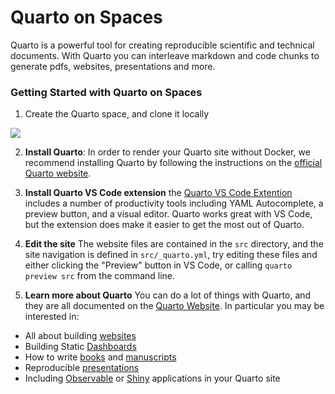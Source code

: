 # Quarto on Spaces

Quarto is a powerful tool for creating reproducible scientific and technical documents.
With Quarto you can interleave markdown and code chunks to generate pdfs, websites, presentations and more.

### Getting Started with Quarto on Spaces

1. Create the Quarto space, and clone it locally

<a  href="https://huggingface.co/new-space?template=posit/quarto-template"> <img src="https://huggingface.co/datasets/huggingface/badges/raw/main/deploy-to-spaces-lg.svg"/> </a>

2. **Install Quarto**: In order to render your Quarto site without Docker, we recommend installing Quarto by following the instructions on the [official Quarto website](https://quarto.org/docs/get-started/).

3. **Install Quarto VS Code extension** the [Quarto VS Code Extention](https://quarto.org/docs/tools/vscode.html) includes a number of productivity tools including YAML Autocomplete, a preview button, and a visual editor. Quarto works great with VS Code, but the extension does make it easier to get the most out of Quarto.

4. **Edit the site** The website files are contained in the `src` directory, and the site navigation is defined in `src/_quarto.yml`, try editing these files and either clicking the "Preview" button in VS Code, or calling `quarto preview src` from the command line.

5. **Learn more about Quarto** You can do a lot of things with Quarto, and they are all documented on the [Quarto Website](https://quarto.org/guide/). In particular you may be interested in:

- All about building [websites](https://quarto.org/docs/websites/)
- Building Static [Dashboards](https://quarto.org/docs/dashboards/)
- How to write [books](https://quarto.org/docs/books/index.html) and [manuscripts](https://quarto.org/docs/manuscripts/)
- Reproducible [presentations](https://quarto.org/docs/manuscripts/)
- Including [Observable](https://quarto.org/docs/interactive/ojs/) or [Shiny](https://quarto.org/docs/interactive/shiny/) applications in your Quarto site
